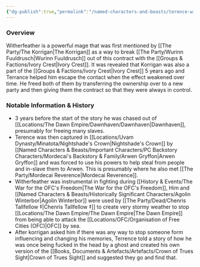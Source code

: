 ```yaml
---
{"dg-publish":true,"permalink":"/named-characters-and-beasts/terence-witherfeather/","tags":["NPC"],"updated":"2025-03-01T21:15:23.862+00:00"}
---
```



### Overview
Witherfeather is a powerful mage that was first mentioned by [[The Party/The Korrigan\|The Korrigan]] as a way to break [[The Party/Wurinn Fuuldrusch\|Wurinn Fuuldrusch]] out of this contract with the [[Groups & Factions/Ivory Crest\|Ivory Crest]]. It was revealed that Korrigan was also a part of the [[Groups & Factions/Ivory Crest\|Ivory Crest]] 5 years ago and Terrance helped him escape the contact when the effect weakened over time. He freed both of them by transferring the ownership over to a new party and then giving them the contract so that they were always in control. 

### Notable Information & History 
- 3 years before the start of the story he was chased out of [[Locations/The Dawn Empire/Dawnhaven/Dawnhaven\|Dawnhaven]], presumably for freeing many slaves.
- Terence was then captured in [[Locations/Uvam Dynasty/Minatota/Nightshade's Crown\|Nightshade's Crown]] by [[Named Characters & Beasts/Important Characters/PC Backstory Characters/Mordecai's Backstory & Family/Arwen Gryffon\|Arwen Gryffon]] and was forced to use his powers to help steal from people and in-slave them to Arwen. This is presumably where he also met [[The Party/Mordecai Reverence\|Mordecai Reverence]]. 
- Witherfeather was instrumental in fighting during [[History & Events/The War for the OFC's Freedom\|The War for the OFC's Freedom]], Him and [[Named Characters & Beasts/Historically Significant  Characters/Agolin Winterbor\|Agolin Winterbor]] were used by [[The Party/Dead/Chenris Tallfellow ‡\|Chenris Tallfellow ‡]] to create very stormy weather to stop [[Locations/The Dawn Empire/The Dawn Empire\|The Dawn Empire]] from being able to attack the [[Locations/OFC/Organisation of Free Cities (OFC)\|OFC]] by sea. 
- After korrigan asked him if there was any way to stop someone form influencing and changing his memories, Terrence told a story of how he was once being fucked in the head by a ghost and created his own version of the [[Books, Documents & Artefacts/Artefacts/Crown of Trues Sight\|Crown of Trues Sight]] and suggested they go and find that.